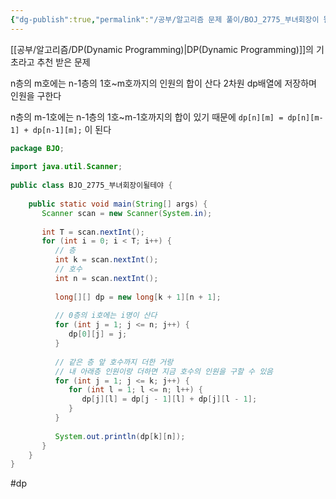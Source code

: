 ```yaml
---
{"dg-publish":true,"permalink":"/공부/알고리즘 문제 풀이/BOJ_2775_부녀회장이 될테야/","dgPassFrontmatter":true}
---
```



[[공부/알고리즘/DP(Dynamic Programming)\|DP(Dynamic Programming)]]의 기초라고 추천 받은 문제

n층의 m호에는 n-1층의 1호~m호까지의 인원의 합이 산다
2차원 dp배열에 저장하며 인원을 구한다

n층의 m-1호에는 n-1층의 1호~m-1호까지의 합이 있기 때문에
`dp[n][m] = dp[n][m-1] + dp[n-1][m];`
이 된다

````java
package BJO;  
  
import java.util.Scanner;  
  
public class BJO_2775_부녀회장이될테야 {  
  
    public static void main(String[] args) {  
       Scanner scan = new Scanner(System.in);  
  
       int T = scan.nextInt();  
       for (int i = 0; i < T; i++) {  
          // 층  
          int k = scan.nextInt();  
          // 호수  
          int n = scan.nextInt();  
  
          long[][] dp = new long[k + 1][n + 1];  
  
          // 0층의 i호에는 i명이 산다  
          for (int j = 1; j <= n; j++) {  
             dp[0][j] = j;  
          }  
  
          // 같은 층 앞 호수까지 더한 거랑  
          // 내 아래층 인원이랑 더하면 지금 호수의 인원을 구할 수 있음  
          for (int j = 1; j <= k; j++) {  
             for (int l = 1; l <= n; l++) {  
                dp[j][l] = dp[j - 1][l] + dp[j][l - 1];  
             }  
          }  
  
          System.out.println(dp[k][n]);  
       }  
    }  
}
````
#dp